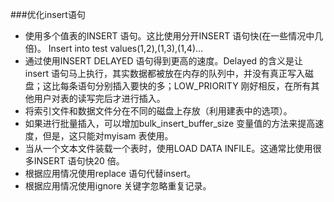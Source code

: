 ###优化insert语句
* 使用多个值表的INSERT 语句。这比使用分开INSERT 语句快(在一些情况中几倍)。
	Insert into test values(1,2),(1,3),(1,4)…
* 通过使用INSERT DELAYED 语句得到更高的速度。Delayed 的含义是让insert 语句马上执行，其实数据都被放在内存的队列中，并没有真正写入磁盘；这比每条语句分别插入要快的多；LOW_PRIORITY 刚好相反，在所有其他用户对表的读写完后才进行插入。
* 将索引文件和数据文件分在不同的磁盘上存放（利用建表中的选项）。
* 如果进行批量插入，可以增加bulk_insert_buffer_size 变量值的方法来提高速度，但是，这只能对myisam 表使用。
* 当从一个文本文件装载一个表时，使用LOAD DATA INFILE。这通常比使用很多INSERT 语句快20 倍。
* 根据应用情况使用replace 语句代替insert。
* 根据应用情况使用ignore 关键字忽略重复记录。

